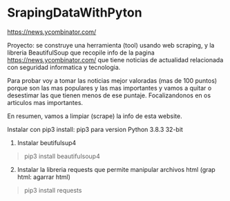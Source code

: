 # SrapingDataWithPyton
https://news.ycombinator.com/

Proyecto: se construye una herramienta (tool) usando web scraping, y la libreria BeautifulSoup
que recopile info de la pagina https://news.ycombinator.com/ que tiene noticias de actualidad
relacionada con seguridad informatica y tecnologia. 

Para probar voy a tomar las noticias mejor valoradas (mas de 100 puntos) porque son las mas populares y
las mas importantes y vamos a quitar o desestimar las que tienen menos de ese puntaje. Focalizandonos en
os articulos mas importantes.

En resumen, vamos a limpiar (scrape) la info de esta website.

Instalar con pip3 install: pip3 para version Python 3.8.3 32-bit

1. Instalar beutifulsup4
> pip3 install beautifulsoup4
2. Instalar la libreria requests que permite manipular archivos html (grap html: agarrar html)
> pip3 install requests


